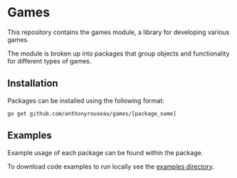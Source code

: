 # Games

This repository contains the games module, a library for developing various games.

The module is broken up into packages that group objects and functionality for different types of games.

## Installation

Packages can be installed using the following format:

  `go get github.com/anthonyrouseau/games/[package_name]`

## Examples

Example usage of each package can be found within the package.

To download code examples to run locally see the [examples directory](https://github.com/anthonyrouseau/games/tree/master/examples).


